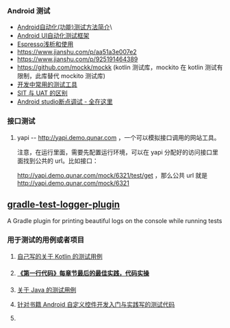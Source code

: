 ### Android 测试

- [Android自动化(功能)测试方法简介](https://www.jianshu.com/p/d871b6d57714)\
- [Android UI自动化测试框架](https://www.jianshu.com/p/3998edf2f618)
- [Espresso浅析和使用](https://www.cnblogs.com/qcloud1001/p/7851858.html)
- https://www.jianshu.com/p/aa51a3e007e2
- https://www.jianshu.com/p/925191464389
- https://github.com/mockk/mockk (kotlin 测试库，mockito 在 kotlin 测试有限制，此库替代 mockito 测试库)
- [开发中常用的测试工具](https://github.com/hgncxzy/AndroidNote/blob/master/开发中常用的测试工具.md)
- [SIT 与 UAT 的区别](https://blog.csdn.net/u012161134/article/details/53174349/)
- [Android studio断点调试 - 全在这里](https://www.jianshu.com/p/e31e38dc4eb5)

### 接口测试

1. yapi -- http://yapi.demo.qunar.com ，一个可以模拟接口调用的网站工具。

   注意，在运行里面，需要先配置运行环境，可以在 yapi 分配好的访问接口里面找到公共的 url。比如接口：

   http://yapi.demo.qunar.com/mock/6321/test/get ，那么公共 url 就是 http://yapi.demo.qunar.com/mock/6321

## [gradle-test-logger-plugin](https://github.com/radarsh/gradle-test-logger-plugin)

A Gradle plugin for printing beautiful logs on the console while running tests

### 用于测试的用例或者项目

1. [自己写的关于 Kotlin 的测试用例](https://github.com/hgncxzy/KotlinDemo)

2. #### [《第一行代码》每章节最后的最佳实践，代码实操](https://github.com/hgncxzy/BestPractice)

3. [关于 Java 的测试用例](https://github.com/hgncxzy/JavaDemo)

4. [针对书籍 Android 自定义控件开发入门与实践写的测试代码](https://github.com/hgncxzy/AndroidCustomWidget)

5. 

   